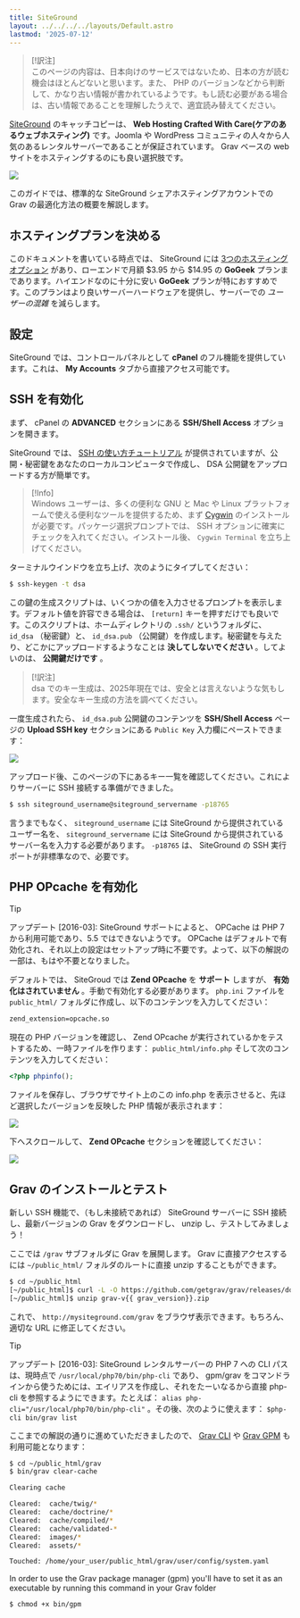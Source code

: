 ```yaml
---
title: SiteGround
layout: ../../../../layouts/Default.astro
lastmod: '2025-07-12'
---
```


> [!訳注]  
> このページの内容は、日本向けのサービスではないため、日本の方が読む機会はほとんどないと思います。また、 PHP のバージョンなどから判断して、かなり古い情報が書かれているようです。もし読む必要がある場合は、古い情報であることを理解したうえで、適宜読み替えてください。

[SiteGround](http://www.siteground.com/) のキャッチコピーは、 **Web Hosting Crafted With Care(ケアのあるウェブホスティング)** です。Joomla や WordPress コミュニティの人々から人気のあるレンタルサーバーであることが保証されています。 Grav ベースの web サイトをホスティングするのにも良い選択肢です。

![](siteground.webp)

このガイドでは、標準的な SiteGround シェアホスティングアカウントでの Grav の最適化方法の概要を解説します。

<h2 id="picking-your-hosting-plan">ホスティングプランを決める</h2>

このドキュメントを書いている時点では、 SiteGround には [3つのホスティングオプション](http://www.siteground.com/web-hosting.htm) があり、ローエンドで月額 $3.95 から $14.95 の **GoGeek** プランまであります。ハイエンドなのに十分に安い **GoGeek** プランが特におすすめです。このプランはより良いサーバーハードウェアを提供し、サーバーでの _ユーザーの混雑_ を減らします。

<h2 id="configuring">設定</h2>

SiteGround では、コントロールパネルとして **cPanel** のフル機能を提供しています。これは、 **My Accounts** タブから直接アクセス可能です。

<h2 id="enabling-ssh">SSH を有効化</h2>

まず、 cPanel の **ADVANCED** セクションにある **SSH/Shell Access** オプションを開きます。

SiteGround では、 [SSH の使い方チュートリアル](http://www.siteground.com/tutorials/ssh/) が提供されていますが、公開・秘密鍵をあなたのローカルコンピュータで作成し、 DSA 公開鍵をアップロードする方が簡単です。

> [!Info]  
> Windows ユーザーは、多くの便利な GNU と Mac や Linux プラットフォームで使える便利なツールを提供するため、まず [Cygwin](https://www.cygwin.com/) のインストールが必要です。パッケージ選択プロンプトでは、 SSH オプションに確実にチェックを入れてください。インストール後、 `Cygwin Terminal` を立ち上げてください。

ターミナルウインドウを立ち上げ、次のようにタイプしてください：

```bash
$ ssh-keygen -t dsa
```

この鍵の生成スクリプトは、いくつかの値を入力させるプロンプトを表示します。デフォルト値を許容できる場合は、 `[return]` キーを押すだけでも良いです。このスクリプトは、ホームディレクトリの `.ssh/` というフォルダに、 `id_dsa` （秘密鍵）と、 `id_dsa.pub` （公開鍵）を作成します。秘密鍵を与えたり、どこかにアップロードするようなことは **決してしないでください** 。してよいのは、 **公開鍵だけです** 。

> [!訳注]  
> dsa でのキー生成は、2025年現在では、安全とは言えないような気もします。安全なキー生成の方法を調べてください。

一度生成されたら、 `id_dsa.pub` 公開鍵のコンテンツを **SSH/Shell Access** ページの **Upload SSH key** セクションにある `Public Key` 入力欄にペーストできます：

![](ssh-public-key.png)

アップロード後、このページの下にあるキー一覧を確認してください。これによりサーバーに SSH 接続する準備ができました。

```bash
$ ssh siteground_username@siteground_servername -p18765
```

言うまでもなく、 `siteground_username` には SiteGround から提供されているユーザー名を、 `siteground_servername` には SiteGround から提供されているサーバー名を入力する必要があります。 `-p18765` は、 SiteGround の SSH 実行ポートが非標準なので、必要です。

<h2 id="enabling-php-opcache">PHP OPcache を有効化</h2>

> [!Tip]  
> アップデート [2016-03]: SiteGround サポートによると、 OPCache は PHP 7 から利用可能であり、5.5 ではできないようです。 OPCache はデフォルトで有効化され、それ以上の設定はセットアップ時に不要です。よって、以下の解説の一部は、もはや不要となりました。

デフォルトでは、 SiteGroud では **Zend OPcache** を **サポート** しますが、 **有効化はされていません** 。手動で有効化する必要があります。 `php.ini` ファイルを `public_html/` フォルダに作成し、以下のコンテンツを入力してください：

```txt
zend_extension=opcache.so
```

現在の PHP バージョンを確認し、 Zend OPcache が実行されているかをテストするため、一時ファイルを作ります： `public_html/info.php` そして次のコンテンツを入力してください：

```php
<?php phpinfo();
```

ファイルを保存し、ブラウザでサイト上のこの info.php を表示させると、先ほど選択したバージョンを反映した PHP 情報が表示されます：

![](phpinfo-1.png)

下へスクロールして、 **Zend OPcache** セクションを確認してください：

![](phpinfo-2.png)

<h2 id="install-and-test-grav">Grav のインストールとテスト</h2>

新しい SSH 機能で、（もし未接続であれば） SiteGround サーバーに SSH 接続し、最新バージョンの Grav をダウンロードし、 unzip し、テストしてみましょう！

ここでは `/grav` サブフォルダに Grav を展開します。 Grav に直接アクセスするには `~/public_html/` フォルダのルートに直接 unzip することもができます。

```bash
$ cd ~/public_html
[~/public_html]$ curl -L -O https://github.com/getgrav/grav/releases/download/{{ grav_version }}/grav-v{{ grav_version}}.zip
[~/public_html]$ unzip grav-v{{ grav_version}}.zip
```

これで、 `http://mysiteground.com/grav` をブラウザ表示できます。もちろん、適切な URL に修正してください。

> [!Tip]  
> アップデート [2016-03]: SiteGround レンタルサーバーの PHP 7 への CLI パスは、現時点で `/usr/local/php70/bin/php-cli` であり、 gpm/grav をコマンドラインから使うためには、エイリアスを作成し、それをたーいなるから直接 php-cli を参照するようにできます。たとえば： `alias php-cli="/usr/local/php70/bin/php-cli"` 。その後、次のように使えます： `$php-cli bin/grav list`


ここまでの解説の通りに進めていただきましたので、 [Grav CLI](../../../07.cli-console/02.grav-cli/) や [Grav GPM](../../../07.cli-console/04.grav-cli-gpm/) も利用可能となります：

```bash
$ cd ~/public_html/grav
$ bin/grav clear-cache

Clearing cache

Cleared:  cache/twig/*
Cleared:  cache/doctrine/*
Cleared:  cache/compiled/*
Cleared:  cache/validated-*
Cleared:  images/*
Cleared:  assets/*

Touched: /home/your_user/public_html/grav/user/config/system.yaml
```

In order to use the Grav package manager (gpm) you'll have to set it as an executable by running this command in your Grav folder

```bash
$ chmod +x bin/gpm
```

